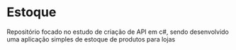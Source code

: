 # Estoque
Repositório focado no estudo de criação de API em c#, sendo desenvolvido uma aplicação simples de estoque de produtos para lojas

